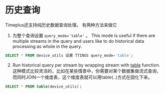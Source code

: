 # 历史查询

Timeplus还支持纯历史数据查询处理。 有两种方法来做它

1. 为整个查询设置 `query_mode='table'` 。 This mode is useful if there are multiple streams in the query and users like to do historical data processing as whole in the query.

```sql
SELECT * FROM device_utils 设置 TTINGS query_mode='table';
```



2. Run historical query per stream by wrapping stream with [table](functions#table) function. 这种模式比较灵活的，比如在某些情景中，你需要对某个数据集做流式查询，而同时JOIN一个维度表，这个维度表就可以用table(..)方式在固化下来。

```sql
SELECT * FROM table(device_utils)；
```

